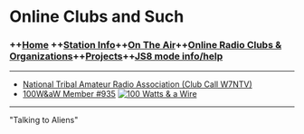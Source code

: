 
# Online Clubs and Such


### ++[Home](index.md) ++[Station Info](station.md)++[On The Air](ontheair.md)++[Online Radio Clubs & Organizations](clubs.md)++[Projects](projects.md)++[JS8 mode info/help](js8help.md)
---
-   [National Tribal Amateur Radio Association (Club Call W7NTV)](https://www.facebook.com/NatlTribalHam/)
-    [100W&aW Member #935](https://bit.ly/2XOV0nl)
[![100 Watts & a Wire](https://i.postimg.cc/Gpb6QKpB/Asset-22-8x-8.png)](https://bit.ly/2XOV0nl)

---
  "Talking to Aliens" 
<!--stackedit_data:
eyJoaXN0b3J5IjpbMjEwNTc5NzA1Myw4MjcwMjkwODMsLTI2MD
Q0MzM5OCwtMTYxMTk5NDQ5MSwtMTM1NjU5NTI1OSwtMTYyMjgw
NjcyNiwxNTYyNzc5MTYzXX0=
-->